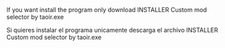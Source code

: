 If you want install the program only download INSTALLER Custom mod selector by taoir.exe

Si quieres instalar el programa unicamente descarga el archivo INSTALLER Custom mod selector by taoir.exe
